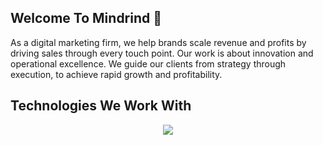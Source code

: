 <h2> Welcome To Mindrind 👋 </h2>
<p>As a digital marketing firm, we help brands scale revenue and profits by driving sales through every touch point. Our work is about innovation and operational excellence. We guide our clients from strategy through execution, to achieve rapid growth and profitability.</p>

<h2>Technologies We Work With</h2>
<p align="center">
  <a href="https://skillicons.dev">
    <img src="https://skillicons.dev/icons?i=wordpress,laravel,react,nodejs,mysql,js" />
  </a>
</p>
<!--
**Mindrind/Mindrind** is a ✨ _special_ ✨ repository because its `README.md` (this file) appears on your GitHub profile.

Here are some ideas to get you started:

- 🔭 I’m currently working on ...
- 🌱 I’m currently learning ...
- 👯 I’m looking to collaborate on ...
- 🤔 I’m looking for help with ...
- 💬 Ask me about ...
- 📫 How to reach me: ...
- 😄 Pronouns: ...
- ⚡ Fun fact: ...
-->
